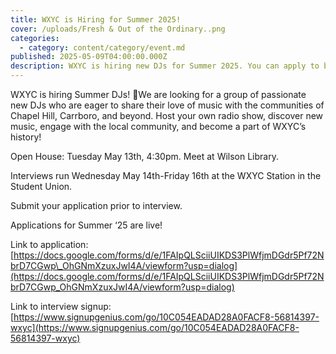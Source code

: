 ```yaml
---
title: WXYC is Hiring for Summer 2025!
cover: /uploads/Fresh & Out of the Ordinary..png
categories:
  - category: content/category/event.md
published: 2025-05-09T04:00:00.000Z
description: WXYC is hiring new DJs for Summer 2025. You can apply to be a DJ too.
---
```


WXYC is hiring Summer DJs! 🐚We are looking for a group of passionate new DJs who are eager to share their love of music with the communities of Chapel Hill, Carrboro, and beyond. Host your own radio show, discover new music, engage with the local community, and become a part of WXYC’s history! 

Open House: Tuesday May 13th, 4:30pm. Meet at Wilson Library.

Interviews run Wednesday May 14th-Friday 16th at the WXYC Station in the Student Union.

Submit your application prior to interview.

Applications for Summer ‘25 are live!

Link to application: [https://docs.google.com/forms/d/e/1FAIpQLSciiUIKDS3PlWfjmDGdr5Pf72NbrD7CGwp\_OhGNmXzuxJwI4A/viewform?usp=dialog](https://docs.google.com/forms/d/e/1FAIpQLSciiUIKDS3PlWfjmDGdr5Pf72NbrD7CGwp_OhGNmXzuxJwI4A/viewform?usp=dialog)

Link to interview signup: [https://www.signupgenius.com/go/10C054EADAD28A0FACF8-56814397-wxyc](https://www.signupgenius.com/go/10C054EADAD28A0FACF8-56814397-wxyc)
